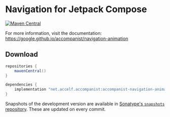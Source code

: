# Navigation for Jetpack Compose

[![Maven Central](https://img.shields.io/maven-central/v/com.google.accompanist/accompanist-navigation-animation)](https://search.maven.org/search?q=g:com.google.accompanist)

For more information, visit the documentation: https://google.github.io/accompanist/navigation-animation

## Download

```groovy
repositories {
    mavenCentral()
}

dependencies {
    implementation "net.accelf.accompanist:accompanist-navigation-animation:<version>"
}
```

Snapshots of the development version are available in [Sonatype's `snapshots` repository][snap]. These are updated on every commit.

  [snap]: https://oss.sonatype.org/content/repositories/snapshots/com/google/accompanist/accompanist-navigation-animation/